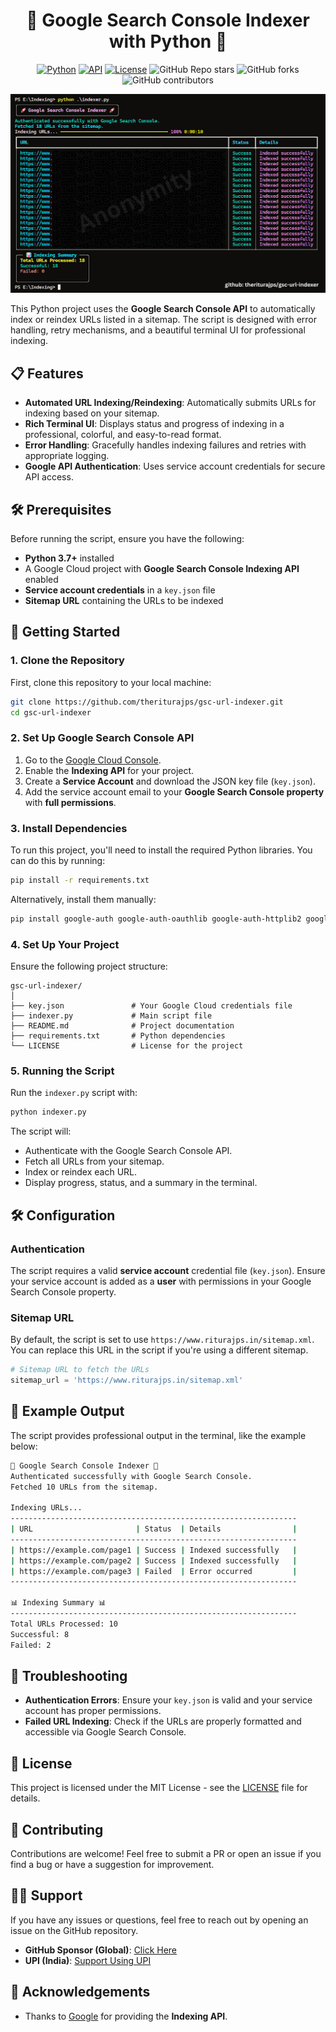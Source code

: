<div align="center">

# 🚀 Google Search Console Indexer with Python 🚀
[![Python](https://img.shields.io/badge/Python-3.7%2B-blue.svg)](https://www.python.org/)
[![API](https://img.shields.io/badge/Google%20API-Indexing%20API-yellow.svg)](https://developers.google.com/search/apis/indexing-api/v3/)
[![License](https://img.shields.io/badge/License-MIT-green.svg)](https://github.com/theriturajps/gsc-url-indexer/blob/main/LICENSE)
![GitHub Repo stars](https://img.shields.io/github/stars/theriturajps/gsc-url-indexer?style=social)
![GitHub forks](https://img.shields.io/github/forks/theriturajps/gsc-url-indexer?style=social)
![GitHub contributors](https://img.shields.io/github/contributors/theriturajps/gsc-url-indexer)
</div>
<p align="center">
  <img src="https://raw.githubusercontent.com/theriturajps/gsc-url-indexer/main/gsc-url-indexer.png" width="700" alt="Google Search Console Indexer with Python">
</p>

This Python project uses the **Google Search Console API** to automatically index or reindex URLs listed in a sitemap. The script is designed with error handling, retry mechanisms, and a beautiful terminal UI for professional indexing.

## 📋 Features

- **Automated URL Indexing/Reindexing**: Automatically submits URLs for indexing based on your sitemap.
- **Rich Terminal UI**: Displays status and progress of indexing in a professional, colorful, and easy-to-read format.
- **Error Handling**: Gracefully handles indexing failures and retries with appropriate logging.
- **Google API Authentication**: Uses service account credentials for secure API access.

## 🛠️ Prerequisites

Before running the script, ensure you have the following:

- **Python 3.7+** installed
- A Google Cloud project with **Google Search Console Indexing API** enabled
- **Service account credentials** in a `key.json` file
- **Sitemap URL** containing the URLs to be indexed

## 🚀 Getting Started

### 1. Clone the Repository

First, clone this repository to your local machine:

```bash
git clone https://github.com/theriturajps/gsc-url-indexer.git
cd gsc-url-indexer
```

### 2. Set Up Google Search Console API

1. Go to the [Google Cloud Console](https://console.cloud.google.com/).
2. Enable the **Indexing API** for your project.
3. Create a **Service Account** and download the JSON key file (`key.json`).
4. Add the service account email to your **Google Search Console property** with **full permissions**.

### 3. Install Dependencies

To run this project, you'll need to install the required Python libraries. You can do this by running:

```bash
pip install -r requirements.txt
```

Alternatively, install them manually:

```bash
pip install google-auth google-auth-oauthlib google-auth-httplib2 google-api-python-client requests xmltodict rich
```

### 4. Set Up Your Project

Ensure the following project structure:

```
gsc-url-indexer/
│
├── key.json               # Your Google Cloud credentials file
├── indexer.py             # Main script file
├── README.md              # Project documentation
├── requirements.txt       # Python dependencies
└── LICENSE                # License for the project
```

### 5. Running the Script

Run the `indexer.py` script with:

```bash
python indexer.py
```

The script will:

- Authenticate with the Google Search Console API.
- Fetch all URLs from your sitemap.
- Index or reindex each URL.
- Display progress, status, and a summary in the terminal.

## 🛠️ Configuration

### Authentication

The script requires a valid **service account** credential file (`key.json`). Ensure your service account is added as a **user** with permissions in your Google Search Console property.

### Sitemap URL

By default, the script is set to use `https://www.riturajps.in/sitemap.xml`. You can replace this URL in the script if you're using a different sitemap.

```python
# Sitemap URL to fetch the URLs
sitemap_url = 'https://www.riturajps.in/sitemap.xml'
```

## 🧾 Example Output

The script provides professional output in the terminal, like the example below:

```bash
🚀 Google Search Console Indexer 🚀
Authenticated successfully with Google Search Console.
Fetched 10 URLs from the sitemap.

Indexing URLs...
----------------------------------------------------------------
| URL                       | Status  | Details                |
----------------------------------------------------------------
| https://example.com/page1 | Success | Indexed successfully   |
| https://example.com/page2 | Success | Indexed successfully   |
| https://example.com/page3 | Failed  | Error occurred         |
----------------------------------------------------------------

📊 Indexing Summary 📊
----------------------------------------------------------------
Total URLs Processed: 10
Successful: 8
Failed: 2
```

## 🔧 Troubleshooting

- **Authentication Errors**: Ensure your `key.json` is valid and your service account has proper permissions.
- **Failed URL Indexing**: Check if the URLs are properly formatted and accessible via Google Search Console.

## 📝 License

This project is licensed under the MIT License - see the [LICENSE](LICENSE) file for details.

## 🤝 Contributing

Contributions are welcome! Feel free to submit a PR or open an issue if you find a bug or have a suggestion for improvement.

## 🙋‍♂️ Support

If you have any issues or questions, feel free to reach out by opening an issue on the GitHub repository.
- **GitHub Sponsor (Global)**: [Click Here](https://github.com/sponsors/theriturajps)
- **UPI (India)**: [Support Using UPI](https://riturajps.vercel.app/)

## 🏅 Acknowledgements

- Thanks to [Google](https://developers.google.com/search/apis/indexing-api/v3/) for providing the **Indexing API**.
